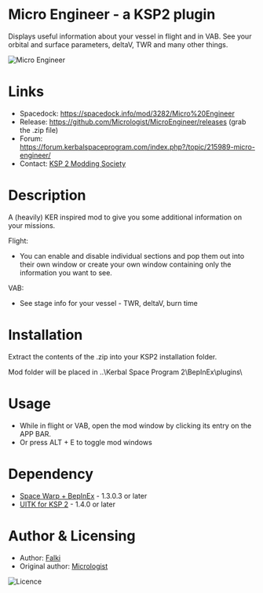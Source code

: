 # Micro Engineer - a KSP2 plugin
Displays useful information about your vessel in flight and in VAB. See your orbital and surface parameters, deltaV, TWR and many other things.

![Micro Engineer](https://i.imgur.com/iWVKKOI.png)

# Links
* Spacedock: https://spacedock.info/mod/3282/Micro%20Engineer
* Release: https://github.com/Micrologist/MicroEngineer/releases (grab the .zip file)
* Forum: https://forum.kerbalspaceprogram.com/index.php?/topic/215989-micro-engineer/
* Contact: [KSP 2 Modding Society](https://discord.com/channels/1078696971088433153/1080340366995239004)

# Description
A (heavily) KER inspired mod to give you some additional information on your missions.

Flight:
* You can enable and disable individual sections and pop them out into their own window or create your own window containing only the information you want to see.

VAB:
* See stage info for your vessel - TWR, deltaV, burn time

# Installation
Extract the contents of the .zip into your KSP2 installation folder.

Mod folder will be placed in ..\Kerbal Space Program 2\BepInEx\plugins\

# Usage
* While in flight or VAB, open the mod window by clicking its entry on the APP BAR.
* Or press ALT + E to toggle mod windows

# Dependency
* [Space Warp + BepInEx](https://spacedock.info/mod/3277/Space%20Warp%20+%20BepInEx) - 1.3.0.3 or later
* [UITK for KSP 2](https://spacedock.info/mod/3363/UITK%20for%20KSP%202) - 1.4.0 or later

# Author & Licensing
* Author: [Falki](https://github.com/Falki-git)
* Original author: [Micrologist](https://github.com/Micrologist)


<img src="https://img.shields.io/github/license/Micrologist/MicroEngineer" alt="Licence"/>
